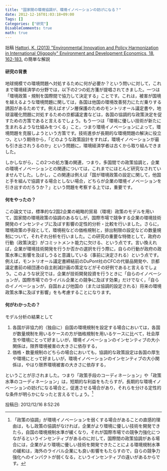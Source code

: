 ```yaml
---
title: "国家間の環境協調が、環境イノベーションの妨げになる？"
date: 2012-12-16T01:03:18+09:00
Tags: []
Categories: ["研究"]
DisableComments: true
math: true
---
```


拙稿 [Hattori, K. (2013) "Environmental Innovation and Policy Harmonization in International Oligopoly" Environment and Development Economics, 18, 162-183.](http://www.google.com/url?q=http%3A%2F%2Fjournals.cambridge.org%2Faction%2FdisplayAbstract%3FfromPage%3Donline%26aid%3D8707845&sa=D&sntz=1&usg=AFQjCNGmE05cCyRwPKcYDnYF08VCU4cyQg) の簡単な解説

#### 研究の背景

地球規模での環境問題へ対処するために何が必要か？という問いに対して，これまで環境経済学の分野では，以下の2つの処方箋が提唱されてきました。一つは「環境政策・規制を国際間で協力して決定する」ことです。<!--more-->これは，被害が国境を越えるような環境問題に関しては，各国は他国の環境改善努力にただ乗りする誘因があるためです。例えばオゾン層保護のためのモントリオール議定書や，地球温暖化問題に対処するための京都議定書などは，各国の協調的な政策決定を促すための方策であると言えるでしょう。もう一つは「環境に優しい技術が新たに生まれるような仕組みをつくる」こと，つまり環境イノベーションによって，環境問題を克服しようという方策です。技術進歩が長期的な環境問題の解決に役立つ，という期待から，「どのような政策設計をすれば，環境イノベーションが最も引き出されうるのか」という問題に，環境経済学者は古くから取り組んできました。

しかしながら，この2つの処方箋の関連，つまり，多国間での政策協調と，企業の環境イノベーションとの関連については，これまでにほとんど研究なされていませんでした。しかし，この関連は例えば「国が環境政策の設定に関して，他国と手を組んで協調する場合としない場合，どちらが企業の環境イノベーションを引き出すのだろうか？」という問題を考察する上では，重要です。

#### 何をやったの？

この論文では，標準的な2国2企業の戦略的貿易（環境）政策のモデルを用いて，国家間の環境政策の協調のあるなしが，国際市場で競争する企業の環境技術開発のインセンティブに及ぼす影響の定性的分析・比較を行いました。さらに，環境政策の手段として，環境税などの価格規制と，排出制限の設定などの数量規制について，それぞれ分析を行いました。この研究の重要な特徴として，政府の行動（政策決定）がコミットメント能力に欠ける、という点です。言い換えれば，企業が環境技術開発を行うか否かの選択を行う際に，自らの行動が政府の政策水準に影響を及ぼしうると意識している（事前に決定される）という点です。例えば，モントリオール議定書締結前のDuPont社のCFCの代替品開発や、京都議定書前の経団連の自主削減計画の策定などがその好例であると言えるでしょう。このような状況では，企業が技術開発投資を行うときに「自らのイノベーションが，国際市場でのライバル企業との競争に及ぼす効果」だけでなく，「自らのイノベーションが，自国および他国の（または協調的設定される）将来の環境政策水準に及ぼす影響」をも考慮することになります。

#### 何がわかったの？

モデル分析の結果として

1. 各国が非協力的（独自に）自国の環境規制を設定する場合においては，各国が数量規制を用いるケースの方が価格規制を用いるケースに比べて，社会厚生や環境にとって好ましいが，環境イノベーションのインセンティブの大小関係は，限界環境被害の大きさに依存する，
2. 価格・数量規制のどちらの場合においても，協調的な政策設定は各国の厚生や環境にとって好ましいが，環境イノベーションのインセンティブの大小関係は，やはり限界環境被害の大きさに依存する，

ということが示されました。つまり「政策手段のコーディネーション」や「政策水準のコーディネーション」は，短期的な利益をもたらすが，長期的な環境イノベーションの妨げになる場合と，促進させる場合があり，それらを分ける定性的な条件が明らかになったと言えるでしょう。[^1)]

[^1)]:「政策の協調」が環境イノベーションを弱くする場合があることの直感的理由は，もし政策の協調がなければ，企業がより環境に優しい技術を開発できたら，自国の環境規制水準が緩くなり，それが国際市場での競争力強化につながるというインセンティブがあるのに対して，国際間の政策協調がある場合には，企業がより環境に優しい技術を開発できたことによる環境規制水準の緩和は，海外のライバル企業にも良い影響をもたらすので，自らの競争力強化へのインパクトが弱くなる，というインセンティブの違いがあるからです。

投稿日: 2012/12/16 8:52:26
